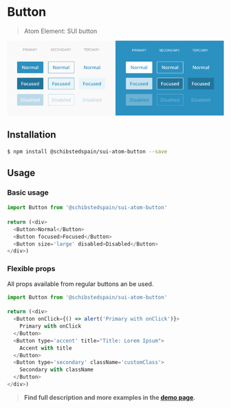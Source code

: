 # Button

> Atom Element: SUI button

![](./assets/screenshot.png)

## Installation

```sh
$ npm install @schibstedspain/sui-atom-button --save
```

## Usage

### Basic usage

```js
import Button from '@schibstedspain/sui-atom-button'

return (<div>
  <Button>Normal</Button>
  <Button focused>Focused</Button>
  <Button size='large' disabled>Disabled</Button>
</div>)

```

### Flexible props

All props available from regular buttons an be used.

```js
import Button from '@schibstedspain/sui-atom-button'

return (<div>
  <Button onClick={() => alert('Primary with onClick')}>
    Primary with onClick
  </Button>
  <Button type='accent' title="Title: Lorem Ipsum">
    Accent with title
  </Button>
  <Button type='secondary' className='customClass'>
    Secondary with className
  </Button>
</div>)

```


> **Find full description and more examples in the [demo page](https://sui-components.now.sh/workbench/atom/button).**
